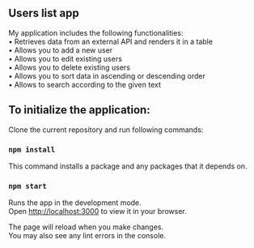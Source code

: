 ## Users list app

My application includes the following functionalities:\
• Retrieves data from an external API and renders it in a table\
• Allows you to add a new user\
• Allows you to edit existing users\
• Allows you to delete existing users\
•	Allows you to sort data in ascending or descending order\
•	Allows to search according to the given text

## To initialize the application:

Clone the current repository and run following commands:

### `npm install`

This command installs a package and any packages that it depends on.

### `npm start`

Runs the app in the development mode.\
Open [http://localhost:3000](http://localhost:3000) to view it in your browser.

The page will reload when you make changes.\
You may also see any lint errors in the console.


